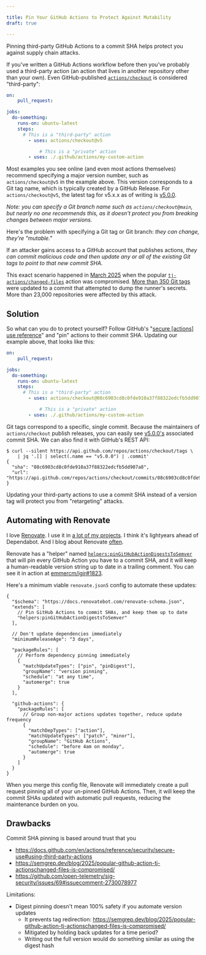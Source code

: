```yaml
---

title: Pin Your GitHub Actions to Protect Against Mutability
draft: true

---
```


Pinning third-party GitHub Actions to a commit SHA helps protect you against supply chain attacks.

If you've written a GitHub Actions workflow before then you've probably used a third-party action (an action that lives in another repository other than your own). Even GitHub-published [`actions/checkout`](https://github.com/actions/checkout) is considered "third-party":

```yaml
on:
	pull_request:

jobs:
  do-something:
    runs-on: ubuntu-latest
    steps:
      # This is a "third-party" action
	    - uses: actions/checkout@v5

			# This is a "private" action
	    - uses: ./.github/actions/my-custom-action
```

Most examples you see online (and even most actions themselves) recommend specifying a major version number, such as `actions/checkout@v5` in the example above. This version corresponds to a Git tag name, which is typically created by a GitHub Release. For `actions/checkout@v5`, the latest tag for v5.x.x as of writing is [v5.0.0](https://github.com/actions/checkout/releases/tag/v5.0.0).

_Note: you can specify a Git branch name such as `actions/checkout@main`, but nearly no one recommends this, as it doesn't protect you from breaking changes between major versions._

Here's the problem with specifying a Git tag or Git branch: _they can change, they're "mutable."_

If an attacker gains access to a GitHub account that publishes actions, _they can commit malicious code and then update any or all of the existing Git tags to point to that new commit SHA._

This exact scenario happened in [March 2025](https://www.stepsecurity.io/blog/harden-runner-detection-tj-actions-changed-files-action-is-compromised) when the popular [`tj-actions/changed-files`](https://github.com/tj-actions/changed-files) action was compromised. [More than 350 Git tags](https://gist.github.com/stevebeattie/1847841fb3b1bfbf6d8449ae2fb0e8a2) were updated to a commit that attempted to dump the runner's secrets. More than 23,000 repositories were affected by this attack.

## Solution

So what can you do to protect yourself? Follow GitHub's "[secure [actions] use reference](https://docs.github.com/en/actions/reference/security/secure-use#using-third-party-actions)" and "pin" actions to their commit SHA. Updating our example above, that looks like this:

```yaml
on:
	pull_request:

jobs:
  do-something:
    runs-on: ubuntu-latest
    steps:
      # This is a "third-party" action
	    - uses: actions/checkout@08c6903cd8c0fde910a37f88322edcfb5dd907a8 # v5.0.0

			# This is a "private" action
	    - uses: ./.github/actions/my-custom-action
```

Git tags correspond to a specific, single commit. Because the maintainers of `actions/checkout` publish releases, you can easily see [v5.0.0's](https://github.com/actions/checkout/releases/tag/v5.0.0) associated commit SHA. We can also find it with GitHub's REST API:

```shell
$ curl --silent https://api.github.com/repos/actions/checkout/tags \
	| jq '.[] | select(.name == "v5.0.0") | .commit'
{
  "sha": "08c6903cd8c0fde910a37f88322edcfb5dd907a8",
  "url": "https://api.github.com/repos/actions/checkout/commits/08c6903cd8c0fde910a37f88322edcfb5dd907a8"
}
```

Updating your third-party actions to use a commit SHA instead of a version tag will protect you from "retargeting" attacks.

## Automating with Renovate

I love [Renovate](https://www.mend.io/renovate/). I use it in [a lot of my projects](https://github.com/search?q=user%3Aemmercm+%28path%3A**%2Frenovate.json+OR+path%3A**%2Frenovate.json5%29&type=code&ref=advsearch). I think it's lightyears ahead of Dependabot. And I blog about Renovate [often](/blog/tag/ci-cd/).

Renovate has a "helper" named [`helpers:pinGitHubActionDigestsToSemver`](https://docs.renovatebot.com/presets-helpers/#helperspingithubactiondigeststosemver) that will pin every GitHub Action you have to a commit SHA, and it will keep a human-readable version string up to date in a trailing comment. You can see it in action at [emmercm/igir#1823](https://github.com/emmercm/igir/pull/1823).

Here's a minimum viable `renovate.json5` config to automate these updates:

```json5
{
  "$schema": "https://docs.renovatebot.com/renovate-schema.json",
  "extends": [
    // Pin GitHub Actions to commit SHAs, and keep them up to date
    "helpers:pinGitHubActionDigestsToSemver"
  ],

  // Don't update dependencies immediately
  "minimumReleaseAge": "3 days",

  "packageRules": [
    // Perform dependency pinning immediately
    {
      "matchUpdateTypes": ["pin", "pinDigest"],
      "groupName": "version pinning",
      "schedule": "at any time",
      "automerge": true
    }
  ],

  "github-actions": {
    "packageRules": [
      // Group non-major actions updates together, reduce update frequency
      {
        "matchDepTypes": ["action"],
        "matchUpdateTypes": ["patch", "minor"],
        "groupName": "GitHub Actions",
        "schedule": "before 4am on monday",
        "automerge": true
      }
    ]
  }
}
```

When you merge this config file, Renovate will immediately create a pull request pinning all of your un-pinned GitHub Actions. Then, it will keep the commit SHAs updated with automatic pull requests, reducing the maintenance burden on you.

## Drawbacks

Commit SHA pinning is based around trust that you 

- https://docs.github.com/en/actions/reference/security/secure-use#using-third-party-actions
- https://semgrep.dev/blog/2025/popular-github-action-tj-actionschanged-files-is-compromised/
- https://github.com/open-telemetry/sig-security/issues/69#issuecomment-2730078977

Limitations:

- Digest pinning doesn't mean 100% safety if you automate version updates
	- It prevents tag redirection: https://semgrep.dev/blog/2025/popular-github-action-tj-actionschanged-files-is-compromised/
	- Mitigated by holding back updates for a time period?
	- Writing out the full version would do something similar as using the digest hash
<!--stackedit_data:
eyJoaXN0b3J5IjpbMTUyNTM3NTY3OCwtODE2MTg0NTEsLTE0ND
UxMTcxODUsLTk0MDc5MzA1LDE2MDI0MzY3MzAsOTA5OTE0NzQ5
LDEwMjM2Mzg4MzddfQ==
-->